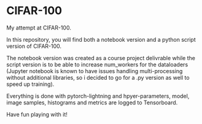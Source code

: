 # CIFAR-100
My attempt at CIFAR-100.

In this repository, you will find both a notebook version and a python script version of CIFAR-100.

The notebook version was created as a course project delivrable while the script version is to be able to increase num_workers for the dataloaders (Jupyter notebook is known to have issues handling multi-processing without additional libraries, so i decided to go for a .py version as well to speed up training).

Everything is done with pytorch-lightning and hpyer-parameters, model, image samples, histograms and metrics are logged to Tensorboard.

Have fun playing with it!
